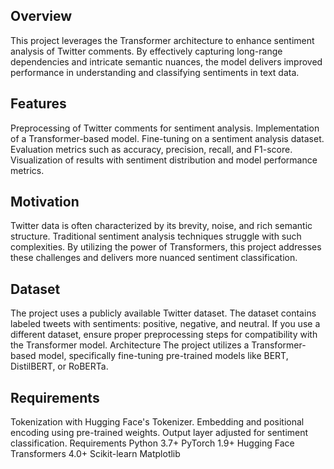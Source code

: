 ## Overview
This project leverages the Transformer architecture to enhance sentiment analysis of Twitter comments. By effectively capturing long-range dependencies and intricate semantic nuances, the model delivers improved performance in understanding and classifying sentiments in text data.

## Features
Preprocessing of Twitter comments for sentiment analysis.
Implementation of a Transformer-based model.
Fine-tuning on a sentiment analysis dataset.
Evaluation metrics such as accuracy, precision, recall, and F1-score.
Visualization of results with sentiment distribution and model performance metrics.

## Motivation
Twitter data is often characterized by its brevity, noise, and rich semantic structure. Traditional sentiment analysis techniques struggle with such complexities. By utilizing the power of Transformers, this project addresses these challenges and delivers more nuanced sentiment classification.

## Dataset
The project uses a publicly available Twitter dataset.
The dataset contains labeled tweets with sentiments: positive, negative, and neutral.
If you use a different dataset, ensure proper preprocessing steps for compatibility with the Transformer model.
Architecture
The project utilizes a Transformer-based model, specifically fine-tuning pre-trained models like BERT, DistilBERT, or RoBERTa.

## Requirements
Tokenization with Hugging Face's Tokenizer.
Embedding and positional encoding using pre-trained weights.
Output layer adjusted for sentiment classification.
Requirements
Python 3.7+
PyTorch 1.9+
Hugging Face Transformers 4.0+
Scikit-learn
Matplotlib
